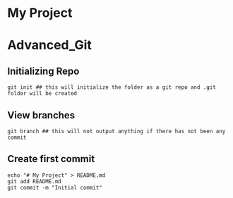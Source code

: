 # My Project
# Advanced_Git

## Initializing Repo
```
git init ## this will initialize the folder as a git repo and .git folder will be created
```

## View branches
```
git branch ## this will not output anything if there has not been any commit
```

## Create first commit
```
echo "# My Project" > README.md
git add README.md
git commit -m "Initial commit"
```